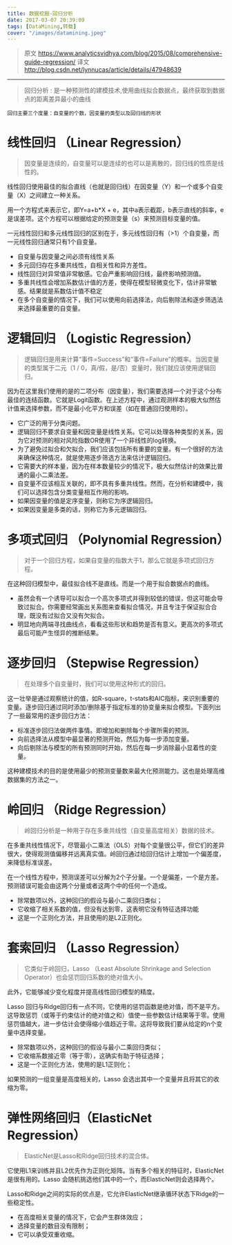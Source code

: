 ```yaml
---
title: 数据挖掘-回归分析
date: 2017-03-07 20:39:09
tags: [DataMining,转载]
cover: "/images/datamining.jpeg"
---
```


> 原文
> https://www.analyticsvidhya.com/blog/2015/08/comprehensive-guide-regression/
> 译文
> http://blog.csdn.net/lynnucas/article/details/47948639

------

> 回归分析 : 是一种预测性的建模技术,使用曲线拟合数据点，最终获取到数据点的距离差异最小的曲线

	回归主要三个度量：自变量的个数，因变量的类型以及回归线的形状

# 线性回归 （Linear Regression）

> 因变量是连续的，自变量可以是连续的也可以是离散的，回归线的性质是线性的。

线性回归使用最佳的拟合直线（也就是回归线）在因变量（Y）和一个或多个自变量（X）之间建立一种关系。

用一个方程式来表示它，即Y=a+b*X + e，其中a表示截距，b表示直线的斜率，e是误差项。这个方程可以根据给定的预测变量（s）来预测目标变量的值。

一元线性回归和多元线性回归的区别在于，多元线性回归有（>1）个自变量，而一元线性回归通常只有1个自变量。

* 自变量与因变量之间必须有线性关系
* 多元回归存在多重共线性，自相关性和异方差性。
* 线性回归对异常值非常敏感。它会严重影响回归线，最终影响预测值。
* 多重共线性会增加系数估计值的方差，使得在模型轻微变化下，估计非常敏感。结果就是系数估计值不稳定
* 在多个自变量的情况下，我们可以使用向前选择法，向后剔除法和逐步筛选法来选择最重要的自变量。

# 逻辑回归 （Logistic Regression）

> 逻辑回归是用来计算“事件=Success”和“事件=Failure”的概率。当因变量的类型属于二元（1 / 0，真/假，是/否）变量时，我们就应该使用逻辑回归。

因为在这里我们使用的是的二项分布（因变量），我们需要选择一个对于这个分布最佳的连结函数。它就是Logit函数。在上述方程中，通过观测样本的极大似然估计值来选择参数，而不是最小化平方和误差（如在普通回归使用的）。

* 它广泛的用于分类问题。
* 逻辑回归不要求自变量和因变量是线性关系。它可以处理各种类型的关系，因为它对预测的相对风险指数OR使用了一个非线性的log转换。
* 为了避免过拟合和欠拟合，我们应该包括所有重要的变量。有一个很好的方法来确保这种情况，就是使用逐步筛选方法来估计逻辑回归。
* 它需要大的样本量，因为在样本数量较少的情况下，极大似然估计的效果比普通的最小二乘法差。
* 自变量不应该相互关联的，即不具有多重共线性。然而，在分析和建模中，我们可以选择包含分类变量相互作用的影响。
* 如果因变量的值是定序变量，则称它为序逻辑回归。
* 如果因变量是多类的话，则称它为多元逻辑回归。

# 多项式回归 （Polynomial Regression）

> 对于一个回归方程，如果自变量的指数大于1，那么它就是多项式回归方程。

在这种回归模型中，最佳拟合线不是直线。而是一个用于拟合数据点的曲线。

* 虽然会有一个诱导可以拟合一个高次多项式并得到较低的错误，但这可能会导致过拟合。你需要经常画出关系图来查看拟合情况，并且专注于保证拟合合理，既没有过拟合又没有欠拟合。
* 明显地向两端寻找曲线点，看看这些形状和趋势是否有意义。更高次的多项式最后可能产生怪异的推断结果。

# 逐步回归 （Stepwise Regression）

> 在处理多个自变量时，我们可以使用这种形式的回归。

这一壮举是通过观察统计的值，如R-square，t-stats和AIC指标，来识别重要的变量。逐步回归通过同时添加/删除基于指定标准的协变量来拟合模型。下面列出了一些最常用的逐步回归方法：

* 标准逐步回归法做两件事情。即增加和删除每个步骤所需的预测。
* 向前选择法从模型中最显著的预测开始，然后为每一步添加变量。
* 向后剔除法与模型的所有预测同时开始，然后在每一步消除最小显着性的变量。

这种建模技术的目的是使用最少的预测变量数来最大化预测能力。这也是处理高维数据集的方法之一。

# 岭回归 （Ridge Regression）

> 岭回归分析是一种用于存在多重共线性（自变量高度相关）数据的技术。

在多重共线性情况下，尽管最小二乘法（OLS）对每个变量很公平，但它们的差异很大，使得观测值偏移并远离真实值。岭回归通过给回归估计上增加一个偏差度，来降低标准误差。

在一个线性方程中，预测误差可以分解为2个子分量。一个是偏差，一个是方差。预测错误可能会由这两个分量或者这两个中的任何一个造成。

* 除常数项以外，这种回归的假设与最小二乘回归类似；
* 它收缩了相关系数的值，但没有达到零，这表明它没有特征选择功能
* 这是一个正则化方法，并且使用的是L2正则化。

# 套索回归 （Lasso Regression）

> 它类似于岭回归，Lasso （Least Absolute Shrinkage and Selection Operator）也会惩罚回归系数的绝对值大小。

此外，它能够减少变化程度并提高线性回归模型的精度。

Lasso 回归与Ridge回归有一点不同，它使用的惩罚函数是绝对值，而不是平方。这导致惩罚（或等于约束估计的绝对值之和）值使一些参数估计结果等于零。使用惩罚值越大，进一步估计会使得缩小值趋近于零。这将导致我们要从给定的n个变量中选择变量。

* 除常数项以外，这种回归的假设与最小二乘回归类似；
* 它收缩系数接近零（等于零），这确实有助于特征选择；
* 这是一个正则化方法，使用的是L1正则化；

如果预测的一组变量是高度相关的，Lasso 会选出其中一个变量并且将其它的收缩为零。

# 弹性网络回归（ElasticNet Regression）

> ElasticNet是Lasso和Ridge回归技术的混合体。

它使用L1来训练并且L2优先作为正则化矩阵。当有多个相关的特征时，ElasticNet是很有用的。Lasso 会随机挑选他们其中的一个，而ElasticNet则会选择两个。

Lasso和Ridge之间的实际的优点是，它允许ElasticNet继承循环状态下Ridge的一些稳定性。

* 在高度相关变量的情况下，它会产生群体效应；
* 选择变量的数目没有限制；
* 它可以承受双重收缩。